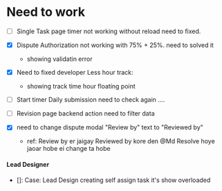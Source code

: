 # Need to work

* [ ] Single Task page timer not working without reload need to fixed.
* [X] Dispute Authorization not working with 75% + 25%. need to solved it

  * showing validatin error
* [X] Need to fixed developer Less hour track:

  * showing track time hour floating point
* [ ] Start timer Daily submission need to check again ....
* [ ] Revision page backend action need to filter data
* [X] need to change dispute modal "Review by" text to "Reviewed by"

  - ref: Review by er jaigay Reviewed by kore den @Md  Resolve hoye jaoar hobe ei change ta hobe


#### Lead Designer
* []: Case: Lead Design creating self assign task it's show overloaded